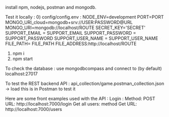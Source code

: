install npm, nodejs, postman and mongodb.

Test it locally :
 0) config/config.env : 
	NODE_ENV=development
	PORT=PORT
	MONGO_URI_cloud=mongodb+srv://USER:PASSWORD@URL
	MONGO_URI=mongodb://localhost/ROUTE
	SECRET_KEY='SECRET'
	SUPPORT_EMAIL = SUPPORT_EMAIL
	SUPPORT_PASSWORD = SUPPORT_PASSWORD
	SUPPORT_USER_NAME = SUPPORT_USER_NAME
	FILE_PATH= FILE_PATH
	FILE_ADDRESS:http://localhost/ROUTE
	
 1)	npm i 
 2)	npm start

To check the database : 
	use mongodbcompass and connect to (by default) localhost:27017

To test the REST backend API :
	api_collection/game.postman_collection.json
			-> load this is in Postman to test it

Here are some front examples used with the API :
	Login :
		Method: POST
		URL: http://localhost:7000/login
	Get all users:
		method Get
		URL: http://localhost:7000/users
		
